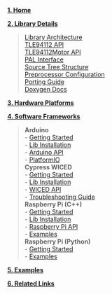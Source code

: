 <a href="Home"><b>1. Home</b></a><br>

<a href="Library-Details"><b>2. Library Details</b></a><br>
 > <a href="Library-Architecture">Library Architecture</a><br>
 > <a href="TLE94112-API">TLE94112 API</a><br>
 > <a href="TLE94112Motor-API">TLE94112Motor API</a><br>
 > <a href="PAL-Interface">PAL Interface</a><br>
 > <a href="Source-Tree-Structure">Source Tree Structure</a><br>
 > <a href="Preprocessor-Configuration">Preprocessor Configuration</a><br>
 > <a href="Porting-Guide">Porting Guide</a><br>
 > <a href="Doxygen-Docs">Doxygen Docs</a><br>

<a href="Hardware-Platforms"><b>3. Hardware Platforms</b></a><br>

<a href="Software-Frameworks"><b>4. Software Frameworks</b></a><br>
 > **Arduino**<br>
    - <a href="Ino-Getting-Started">Getting Started</a><br>
    - <a href="Ino-Library-Installation">Lib Installation</a><br>
    - <a href="Arduino-API">Arduino API</a><br>
    - <a href="PlatformIO">PlatformIO</a><br>
 > **Cypress WICED**<br>
    - <a href="CW-Getting-Started">Getting Started</a><br>
    - <a href="CW-Lib-Installation">Lib Installation</a><br>
    - <a href="WICED-API">WICED API</a><br>
    - <a href="CW-Troubleshooting-Guide">Troubleshooting Guide</a><br>
 > **Raspberry Pi (C++)**<br>
    - <a href="RPi-Getting-Started">Getting Started</a><br>
    - <a href="RPi-Library-Installation">Lib Installation</a><br>
    - <a href="RPi-API">Raspberry Pi API</a><br>
    - <a href="RPi-Examples">Examples</a><br>
 > **Raspberry Pi (Python)**<br>
    - <a href="Py-Getting-Started">Getting Started</a><br>
    - <a href="Py-Examples">Examples</a><br>

<a href="Examples"><b>5. Examples</b></a><br>

<a href="Related-Links"><b>6. Related Links</b></a><br>